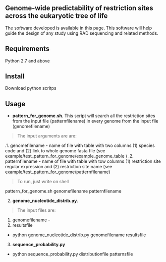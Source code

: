 Genome-wide predictability of restriction sites across the eukaryotic tree of life
-----------------------------------------------------------------------------------
The software developed is available in this page. This software will help guide the design of any study using RAD sequencing and related methods.


Requirements
------------
Python 2.7 and above


Install
-------
Download python scritps 



Usage
-----

* **pattern_for_genome.sh**.  This script will search all the restriction sites from the input file (patternfilename) in every genome from the input file (genomefilename) 

> The input arguments are are: 

  .1. genomefilename  - name of file with table with two columns (1) species code and (2) link to whole genome fasta file 
    (see example/test_pattern_for_genome/example_genome_table )
  .2. patternfilename - name of file with table with tow columns (1) restriction site regular expression and (2) restriction site name 
    (see example/test_pattern_for_genome/patternfilename)

> To run, just write on shell

  pattern_for_genome.sh genomefilename patternfilename

 

2. **genome_nucleotide_distrib.py**.


> The input files are:

  1. genomefilename - 
  2. resultsfile 

* python genome_nucleotide_distrib.py genomefilename resultsfile 

3. **sequence_probability.py**

* python sequence_probability.py distributionfile patternsfile 

